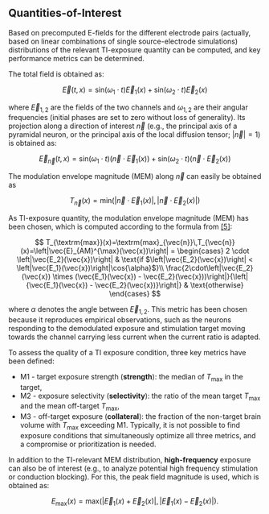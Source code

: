 ## Quantities-of-Interest

Based on precomputed E-fields for the different electrode pairs (actually, based on linear combinations of single source-electrode simulations) distributions of the relevant TI-exposure quantity can be computed, and key performance metrics can be determined.

The total field is obtained as:

$$
\vec{E}(t,x)=\textrm{sin} (\omega_1\cdot t)\vec{E}_1(x)+\textrm{sin}(\omega_2\cdot t)\vec{E}_2(x)
$$

where $\vec{E}_{1,2}$ are the fields of the two channels and $\omega_{1,2}$ are their angular frequencies (initial phases are set to zero without loss of generality). Its projection along a direction of interest $\vec{n}$ (e.g., the principal axis of a pyramidal neuron, or the principal axis of the local diffusion tensor; $\left| \vec{n} \right| = 1$) is obtained as:

$$
\vec{E}_{\vec{n}}(t,x)=\textrm{sin} (\omega_1\cdot t)\left(\vec{n}\cdot\vec{E}_1(x)\right)+\textrm{sin}(\omega_2\cdot t)\left(\vec{n}\cdot\vec{E}_2(x)\right)
$$

The modulation envelope magnitude (MEM) along $\vec{n}$ can easily be obtained as

$$T_{\vec{n}}(x)=\textrm{min}(\left|\vec{n}\cdot\vec{E}_1(x)\right|,\left|\vec{n}\cdot\vec{E}_2(x)\right|)$$

As TI-exposure quantity, the modulation envelope magnitude (MEM) has been chosen, which is computed according to the formula from [[5]](/docs/background/references.md):

$$
T_{\textrm{max}}(x)=\textrm{max}_{\vec{n}}\,T_{\vec{n}}(x)=\left|\vec{E}_{AM}^{\max}(\vec{x})\right| = 
\begin{cases}
2 \cdot \left|\vec{E_2}(\vec{x})\right| & \text{if $\left|\vec{E_2}(\vec{x})\right| < \left|\vec{E_1}(\vec{x})\right|\cos{\alpha}$}\\
\frac{2\cdot\left|\vec{E_2}(\vec{x}) \times (\vec{E_1}(\vec{x}) - \vec{E_2}(\vec{x}))\right|}{\left|{\vec{E_1}(\vec{x}) - \vec{E_2}(\vec{x})}\right|} & \text{otherwise}
\end{cases}
$$

where $\alpha$ denotes the angle between $\vec{E}_{1,2}$. This metric has been chosen because it reproduces empirical observations, such as the neurons responding to the demodulated exposure and stimulation target moving towards the channel carrying less current when the current ratio is adapted.

To assess the quality of a TI exposure condition, three key metrics have been defined:

* M1 - target exposure strength (**strength**): the median of $T_{\textrm{max}}$ in the target,
* M2 - exposure selectivity (**selectivity**): the ratio of the mean target $T_{\textrm{max}}$ and the mean off-target $T_{\textrm{max}}$,
* M3 - off-target exposure (**collateral**): the fraction of the non-target brain volume with $T_{\textrm{max}}$ exceeding M1.
Typically, it is not possible to find exposure conditions that simultaneously optimize all three metrics, and a compromise or prioritization is needed.

In addition to the TI-relevant MEM distribution, **high-frequency** exposure can also be of interest (e.g., to analyze potential high frequency stimulation or conduction blocking). For this, the peak field magnitude is used, which is obtained as:

$$
E_{\textrm{max}}(x)=\textrm{max}(\left|\vec{E}_1(x)+\vec{E}_2(x)\right|,\left|\vec{E}_1(x)-\vec{E}_2(x)\right|).
$$

